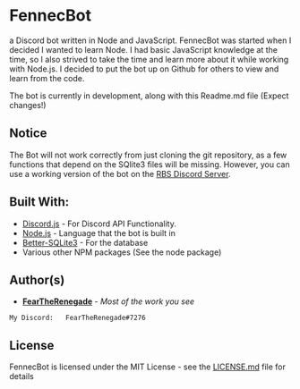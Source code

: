 # FennecBot
a Discord bot written in Node and JavaScript.
FennecBot was started when I decided I wanted to learn Node.
I had basic JavaScript knowledge at the time, so I also strived to take the time and learn more about it while working with Node.js.
I decided to put the bot up on Github for others to view and learn from the code.

The bot is currently in development, along with this Readme.md file (Expect changes!)

## Notice
The Bot will not work correctly from just cloning the git repository, as a few functions that depend on the SQlite3 files will be missing.
However, you can use a working version of the bot on the [RBS Discord Server](https://discord.gg/jEWvsN9).


## Built With:
* [Discord.js](https://discord.js.org) - For Discord API Functionality.
* [Node.js](https://nodejs.org) - Language that the bot is built in
* [Better-SQLite3](https://github.com/JoshuaWise/better-sqlite3) - For the database
* Various other NPM packages (See the node package)

## Author(s)
* **[FearTheRenegade](https://github.com/FearTheRenegade)** - *Most of the work you see*
```
My Discord:   FearTheRenegade#7276
```

## License

FennecBot is licensed under the MIT License - see the [LICENSE.md](LICENSE.md) file for details